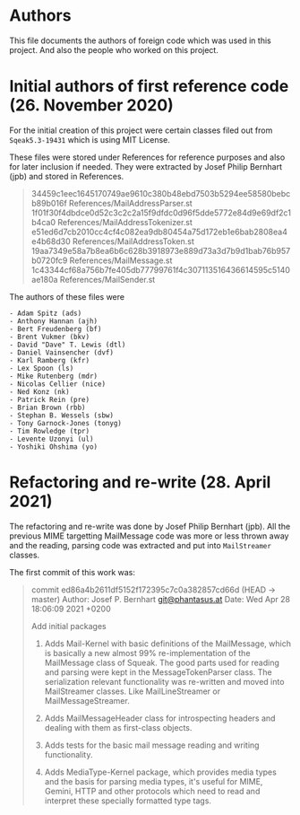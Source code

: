 # Authors

This file documents the authors of foreign code which was used
in this project. And also the people who worked on this project.

# Initial authors of first reference code (26. November 2020)

For the initial creation of this project were certain classes
filed out from `Sqeak5.3-19431` which is using MIT License.

These files were stored under References for reference purposes
and also for later inclusion if needed. They were extracted by
Josef Philip Bernhart (jpb) and stored in References.

> 34459c1eec1645170749ae9610c380b48ebd7503b5294ee58580bebcb89b016f  References/MailAddressParser.st
> 1f01f30f4dbdce0d52c3c2c2a15f9dfdc0d96f5dde5772e84d9e69df2c1b4ca0  References/MailAddressTokenizer.st
> e51ed6d7cb2010cc4cf4c082ea9db80454a75d172eb1e6bab2808ea4e4b68d30  References/MailAddressToken.st
> 19aa7349e58a7b8ea6b6c628b3918973e889d73a3d7b9d1bab76b957b0720fc9  References/MailMessage.st
> 1c43344cf68a756b7fe405db77799761f4c307113516436614595c5140ae180a  References/MailSender.st

The authors of these files were

    - Adam Spitz (ads)
    - Anthony Hannan (ajh)
    - Bert Freudenberg (bf)
    - Brent Vukmer (bkv)
    - David "Dave" T. Lewis (dtl)
    - Daniel Vainsencher (dvf)
    - Karl Ramberg (kfr)
    - Lex Spoon (ls)
    - Mike Rutenberg (mdr)
    - Nicolas Cellier (nice)
    - Ned Konz (nk)
    - Patrick Rein (pre)
    - Brian Brown (rbb)
    - Stephan B. Wessels (sbw)
    - Tony Garnock-Jones (tonyg)
    - Tim Rowledge (tpr)
    - Levente Uzonyi (ul)
    - Yoshiki Ohshima (yo)

# Refactoring and re-write (28. April 2021)

The refactoring and re-write was done by Josef Philip Bernhart (jpb).
All the previous MIME targetting MailMessage code was more or less
thrown away and the reading, parsing code was extracted and put
into `MailStreamer` classes.

The first commit of this work was:

>commit ed86a4b2611df5152f172395c7c0a382857cd66d (HEAD -> master)
>Author: Josef P. Bernhart <git@phantasus.at>
>Date:   Wed Apr 28 18:06:09 2021 +0200
>
>    Add initial packages
>    
>    1. Adds Mail-Kernel with basic definitions of the MailMessage,
>       which is basically a new almost 99% re-implementation of
>       the MailMessage class of Squeak. The good parts used for
>       reading and parsing were kept in the MessageTokenParser class.
>       The serialization relevant functionality was re-written and
>       moved into MailStreamer classes. Like MailLineStreamer or
>       MailMessageStreamer.
>    
>    2. Adds MailMessageHeader class for introspecting headers and
>       dealing with them as first-class objects.
>    
>    3. Adds tests for the basic mail message reading and writing
>       functionality.
>    
>    4. Adds MediaType-Kernel package, which provides media types
>       and the basis for parsing media types, it's useful for
>       MIME, Gemini, HTTP and other protocols which need to
>       read and interpret these specially formatted type tags.


